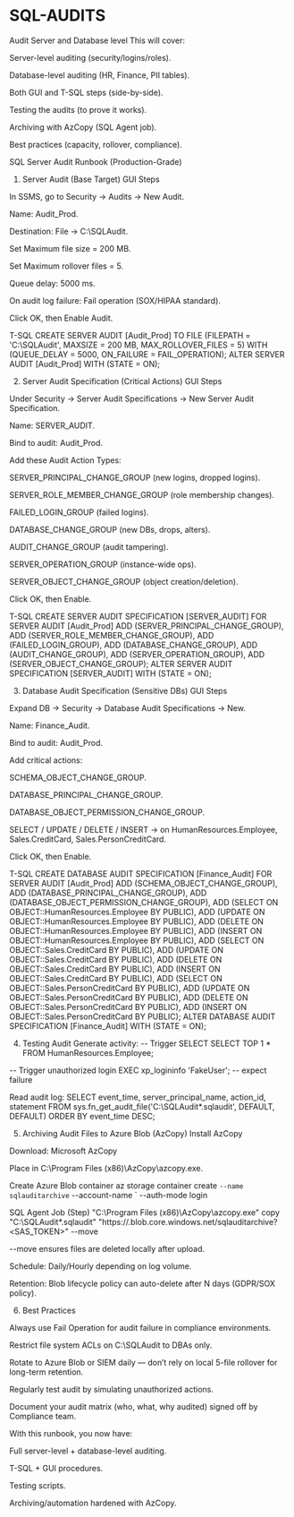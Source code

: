 # SQL-AUDITS
Audit Server and Database level
This will cover:

Server-level auditing (security/logins/roles).

Database-level auditing (HR, Finance, PII tables).

Both GUI and T-SQL steps (side-by-side).

Testing the audits (to prove it works).

Archiving with AzCopy (SQL Agent job).

Best practices (capacity, rollover, compliance).

SQL Server Audit Runbook (Production-Grade)


1. Server Audit (Base Target)
GUI Steps

In SSMS, go to Security → Audits → New Audit.

Name: Audit_Prod.

Destination: File → C:\SQLAudit.

Set Maximum file size = 200 MB.

Set Maximum rollover files = 5.

Queue delay: 5000 ms.

On audit log failure: Fail operation (SOX/HIPAA standard).

Click OK, then Enable Audit.

T-SQL
CREATE SERVER AUDIT [Audit_Prod]
TO FILE (FILEPATH = 'C:\SQLAudit\', MAXSIZE = 200 MB, MAX_ROLLOVER_FILES = 5)
WITH (QUEUE_DELAY = 5000, ON_FAILURE = FAIL_OPERATION);
ALTER SERVER AUDIT [Audit_Prod] WITH (STATE = ON);

2. Server Audit Specification (Critical Actions)
GUI Steps

Under Security → Server Audit Specifications → New Server Audit Specification.

Name: SERVER_AUDIT.

Bind to audit: Audit_Prod.

Add these Audit Action Types:

SERVER_PRINCIPAL_CHANGE_GROUP (new logins, dropped logins).

SERVER_ROLE_MEMBER_CHANGE_GROUP (role membership changes).

FAILED_LOGIN_GROUP (failed logins).

DATABASE_CHANGE_GROUP (new DBs, drops, alters).

AUDIT_CHANGE_GROUP (audit tampering).

SERVER_OPERATION_GROUP (instance-wide ops).

SERVER_OBJECT_CHANGE_GROUP (object creation/deletion).

Click OK, then Enable.

T-SQL
CREATE SERVER AUDIT SPECIFICATION [SERVER_AUDIT]
FOR SERVER AUDIT [Audit_Prod]
ADD (SERVER_PRINCIPAL_CHANGE_GROUP),
ADD (SERVER_ROLE_MEMBER_CHANGE_GROUP),
ADD (FAILED_LOGIN_GROUP),
ADD (DATABASE_CHANGE_GROUP),
ADD (AUDIT_CHANGE_GROUP),
ADD (SERVER_OPERATION_GROUP),
ADD (SERVER_OBJECT_CHANGE_GROUP);
ALTER SERVER AUDIT SPECIFICATION [SERVER_AUDIT] WITH (STATE = ON);

3. Database Audit Specification (Sensitive DBs)
GUI Steps

Expand DB → Security → Database Audit Specifications → New.

Name: Finance_Audit.

Bind to audit: Audit_Prod.

Add critical actions:

SCHEMA_OBJECT_CHANGE_GROUP.

DATABASE_PRINCIPAL_CHANGE_GROUP.

DATABASE_OBJECT_PERMISSION_CHANGE_GROUP.

SELECT / UPDATE / DELETE / INSERT → on HumanResources.Employee, Sales.CreditCard, Sales.PersonCreditCard.

Click OK, then Enable.

T-SQL
CREATE DATABASE AUDIT SPECIFICATION [Finance_Audit]
FOR SERVER AUDIT [Audit_Prod]
ADD (SCHEMA_OBJECT_CHANGE_GROUP),
ADD (DATABASE_PRINCIPAL_CHANGE_GROUP),
ADD (DATABASE_OBJECT_PERMISSION_CHANGE_GROUP),
ADD (SELECT ON OBJECT::HumanResources.Employee BY PUBLIC),
ADD (UPDATE ON OBJECT::HumanResources.Employee BY PUBLIC),
ADD (DELETE ON OBJECT::HumanResources.Employee BY PUBLIC),
ADD (INSERT ON OBJECT::HumanResources.Employee BY PUBLIC),
ADD (SELECT ON OBJECT::Sales.CreditCard BY PUBLIC),
ADD (UPDATE ON OBJECT::Sales.CreditCard BY PUBLIC),
ADD (DELETE ON OBJECT::Sales.CreditCard BY PUBLIC),
ADD (INSERT ON OBJECT::Sales.CreditCard BY PUBLIC),
ADD (SELECT ON OBJECT::Sales.PersonCreditCard BY PUBLIC),
ADD (UPDATE ON OBJECT::Sales.PersonCreditCard BY PUBLIC),
ADD (DELETE ON OBJECT::Sales.PersonCreditCard BY PUBLIC),
ADD (INSERT ON OBJECT::Sales.PersonCreditCard BY PUBLIC);
ALTER DATABASE AUDIT SPECIFICATION [Finance_Audit] WITH (STATE = ON);

4. Testing Audit
Generate activity:
-- Trigger SELECT
SELECT TOP 1 * FROM HumanResources.Employee;

-- Trigger unauthorized login
EXEC xp_logininfo 'FakeUser'; -- expect failure

Read audit log:
SELECT event_time, server_principal_name, action_id, statement
FROM sys.fn_get_audit_file('C:\SQLAudit\*.sqlaudit', DEFAULT, DEFAULT)
ORDER BY event_time DESC;

5. Archiving Audit Files to Azure Blob (AzCopy)
Install AzCopy

Download: Microsoft AzCopy

Place in C:\Program Files (x86)\AzCopy\azcopy.exe.

Create Azure Blob container
az storage container create `
  --name sqlauditarchive `
  --account-name <storageaccount> `
  --auth-mode login

SQL Agent Job (Step)
"C:\Program Files (x86)\AzCopy\azcopy.exe" copy "C:\SQLAudit\*.sqlaudit" "https://<storageaccount>.blob.core.windows.net/sqlauditarchive?<SAS_TOKEN>" --move


--move ensures files are deleted locally after upload.

Schedule: Daily/Hourly depending on log volume.

Retention: Blob lifecycle policy can auto-delete after N days (GDPR/SOX policy).

6. Best Practices

Always use Fail Operation for audit failure in compliance environments.

Restrict file system ACLs on C:\SQLAudit to DBAs only.

Rotate to Azure Blob or SIEM daily — don’t rely on local 5-file rollover for long-term retention.

Regularly test audit by simulating unauthorized actions.

Document your audit matrix (who, what, why audited) signed off by Compliance team.

With this runbook, you now have:

Full server-level + database-level auditing.

T-SQL + GUI procedures.

Testing scripts.

Archiving/automation hardened with AzCopy.
